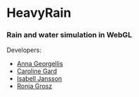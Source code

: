 # HeavyRain

### Rain and water simulation in WebGL

Developers:
- [Anna Georgellis](https://github.com/annageorgellis)
- [Caroline Gard](https://github.com/CarolineGard)
- [Isabell Jansson](https://github.com/isabelljansson)
- [Ronja Grosz](https://github.com/ronjagrosz)

